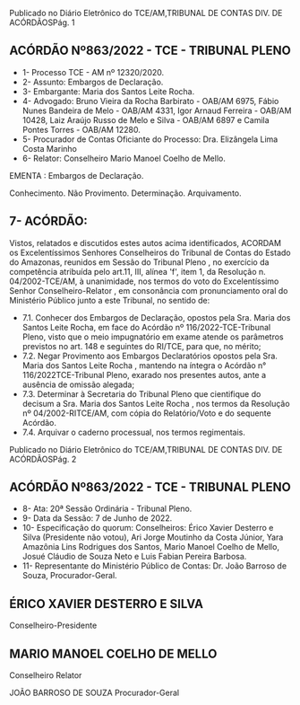 Publicado  no  Diário  Eletrônico do TCE/AM,TRIBUNAL DE CONTAS DIV. DE ACÓRDÃOSPág. 1

## ACÓRDÃO Nº863/2022 - TCE - TRIBUNAL PLENO

- 1- Processo TCE - AM nº 12320/2020.
- 2- Assunto: Embargos de Declaração.
- 3- Embargante: Maria dos Santos Leite Rocha.
- 4- Advogado: Bruno Vieira da Rocha Barbirato - OAB/AM 6975, Fábio Nunes Bandeira de Melo - OAB/AM 4331, Igor Arnaud Ferreira - OAB/AM 10428, Laiz Araújo Russo de Melo e Silva - OAB/AM 6897 e Camila Pontes Torres - OAB/AM 12280.
- 5- Procurador de Contas Oficiante do Processo: Dra. Elizângela Lima Costa Marinho
- 6- Relator: Conselheiro Mario Manoel Coelho de Mello.

EMENTA : Embargos de Declaração.

Conhecimento. Não Provimento. Determinação. Arquivamento.

## 7- ACÓRDÃO:

Vistos, relatados e discutidos estes autos acima identificados, ACORDAM os Excelentíssimos Senhores Conselheiros do Tribunal de Contas do Estado do Amazonas, reunidos  em  Sessão  do Tribunal  Pleno ,  no  exercício  da  competência  atribuída  pelo art.11,  III,  alínea  'f',  item  1,  da  Resolução  n.  04/2002-TCE/AM, à  unanimidade, nos termos  do  voto  do  Excelentíssimo  Senhor  Conselheiro-Relator ,  em  consonância com pronunciamento oral do Ministério Público junto a este Tribunal, no sentido de:

- 7.1. Conhecer dos  Embargos  de  Declaração, opostos  pela  Sra. Maria  dos Santos  Leite  Rocha, em  face  do  Acórdão  nº  116/2022-TCE-Tribunal Pleno,  visto  que  o  meio  impugnatório  em  exame  atende  os  parâmetros previstos no art. 148 e seguintes do RI/TCE, para que, no mérito;
- 7.2. Negar Provimento aos Embargos Declaratórios opostos pela Sra. Maria dos Santos Leite Rocha , mantendo na íntegra o Acórdão n° 116/2022TCE-Tribunal  Pleno,  exarado  nos  presentes  autos,  ante  a  ausência  de omissão alegada;
- 7.3. Determinar à Secretaria do Tribunal Pleno que cientifique do decisum a Sra. Maria  dos  Santos  Leite  Rocha , nos  termos  da  Resolução  nº 04/2002-RITCE/AM, com cópia do Relatório/Voto e do sequente Acórdão.
- 7.4. Arquivar o caderno processual, nos termos regimentais.

Publicado  no  Diário  Eletrônico do TCE/AM,TRIBUNAL DE CONTAS DIV. DE ACÓRDÃOSPág. 2

## ACÓRDÃO Nº863/2022 - TCE - TRIBUNAL PLENO

- 8- Ata: 20ª Sessão Ordinária - Tribunal Pleno.
- 9- Data da Sessão: 7 de Junho de 2022.
- 10-  Especificação do quorum: Conselheiros: Érico Xavier Desterro e Silva (Presidente não votou), Ari Jorge Moutinho da Costa Júnior, Yara Amazônia Lins Rodrigues dos Santos, Mario Manoel Coelho de Mello, Josué Cláudio de Souza Neto e Luis Fabian Pereira Barbosa.
- 11-  Representante  do  Ministério  Público  de  Contas: Dr. João  Barroso  de  Souza, Procurador-Geral.

## ÉRICO XAVIER DESTERRO E SILVA

Conselheiro-Presidente

## MARIO MANOEL COELHO DE MELLO

Conselheiro Relator

JOÃO BARROSO DE SOUZA Procurador-Geral